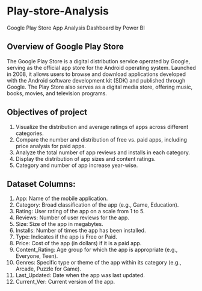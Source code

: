 # Play-store-Analysis
Google Play Store App Analysis Dashboard by Power BI




## Overview of Google Play Store
The Google Play Store is a digital distribution service operated by Google, serving as the official app store for the Android operating system. Launched in 2008, it allows users to browse and download applications developed with the Android software development kit (SDK) and published through Google. The Play Store also serves as a digital media store, offering music, books, movies, and television programs.

## Objectives of project

1. Visualize the distribution and average ratings of apps across different categories.
2. Compare the number and distribution of free vs. paid apps, including price analysis for paid apps.
3. Analyze the total number of app reviews and installs in each category.
4. Display the distribution of app sizes and content ratings.
5. Category and number of app increase year-wise.

## Dataset Columns:

1. App: Name of the mobile application.
2. Category: Broad classification of the app (e.g., Game, Education).
3. Rating: User rating of the app on a scale from 1 to 5.
4. Reviews: Number of user reviews for the app.
5. Size: Size of the app in megabytes.
6. Installs: Number of times the app has been installed.
7. Type: Indicates if the app is Free or Paid.
8. Price: Cost of the app (in dollars) if it is a paid app.
9. Content_Rating: Age group for which the app is appropriate (e.g., Everyone, Teen).
10. Genres: Specific type or theme of the app within its category (e.g., Arcade, Puzzle for Game).
11. Last_Updated: Date when the app was last updated.
12. Current_Ver: Current version of the app.

